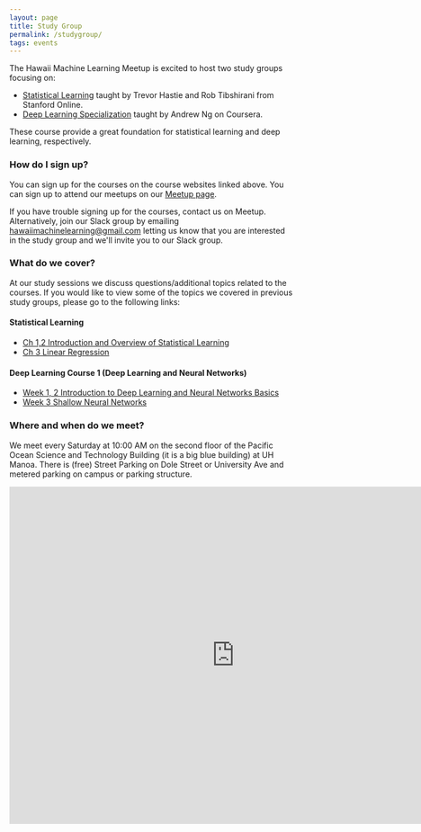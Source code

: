 ```yaml
---
layout: page
title: Study Group
permalink: /studygroup/
tags: events
---
```



The Hawaii Machine Learning Meetup is excited to host two study groups focusing on:
* [Statistical Learning](https://lagunita.stanford.edu/courses/HumanitiesSciences/StatLearning/Winter2016/about) taught by Trevor Hastie and Rob Tibshirani from Stanford Online.
* [Deep Learning Specialization](https://www.coursera.org/specializations/deep-learning) taught by Andrew Ng on Coursera. 

These course provide a great foundation for statistical learning and deep learning, respectively. 

### How do I sign up?
You can sign up for the courses on the course websites linked above.  You can sign up to attend our meetups on our [Meetup page](https://www.meetup.com/Hawaii-Machine-Learning-Meetup/). 

If you have trouble signing up for the courses, contact us on Meetup.  Alternatively, join our Slack group by emailing hawaiimachinelearning@gmail.com letting us know that you are interested in the study group and we'll invite you to our Slack group.


### What do we cover?
At our study sessions we discuss questions/additional topics related to the courses. If you would like to view some of the topics we covered in previous study groups, please go to the following links:

#### Statistical Learning 

* [Ch 1,2 Introduction and Overview of Statistical Learning](https://docs.google.com/document/d/1h2DBGZ3HPGm1d3IUNDehQdhV1JsMMSZH9z9pHJ51G9k/edit)
* [Ch 3 Linear Regression](https://docs.google.com/document/d/1y7ZlVihfq5Dj7N2TjKs6U3fv1LS0CjySnzccPQhkF_A/edit)


#### Deep Learning Course 1 (Deep Learning and Neural Networks)

* [Week 1, 2 Introduction to Deep Learning and Neural Networks Basics](https://docs.google.com/document/d/18hBHX9wqF2wzzZEDhqsauxlRSPJqvnIG_lPYRN4uTpg/edit)
* [Week 3 Shallow Neural Networks](https://docs.google.com/document/d/143XtpfWn7x9-ei60LS8E_KjQAL3oJav7VXm0p3cIEbE/edit)


### Where and when do we meet?
We meet every Saturday at 10:00 AM on the second floor of the Pacific Ocean Science and Technology Building (it is a big blue building) at UH Manoa.  There is (free) Street Parking on Dole Street or University Ave and metered parking on campus or parking structure.

<iframe src="https://www.google.com/maps/embed?pb=!1m18!1m12!1m3!1d3717.341811353163!2d-157.81647999999998!3d21.297506!2m3!1f0!2f0!3f0!3m2!1i1024!2i768!4f13.1!3m3!1m2!1s0x0%3A0x0!2zMjHCsDE3JzUxLjAiTiAxNTfCsDQ4JzU5LjMiVw!5e0!3m2!1sen!2sus!4v1539504623374" width="800" height="600" frameborder="0" style="border:0" allowfullscreen></iframe>





